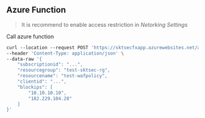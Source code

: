 ## Azure Function

> It is recommend to enable access restriction in _Netorking Settings_

Call azure function

```bash
curl --location --request POST 'https://sktsecfxapp.azurewebsites.net/api/BlockIPWaf?code=...==' \
--header 'Content-Type: application/json' \
--data-raw '{
    "subscriptionid": "...",
    "resourcegroup": "test-sktsec-rg",
    "resourcename": "test-wafpolicy",
    "clientid": "...",
    "blockips": [
        "10.10.10.10",
        "182.229.104.28"
    ]
}'
```